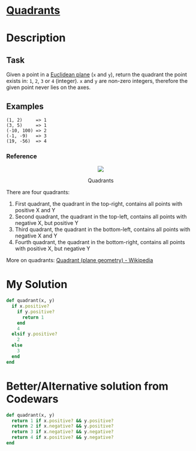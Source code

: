# [Quadrants](https://www.codewars.com/kata/643af0fa9fa6c406b47c5399)

# Description

## Task

Given a point in a [Euclidean plane](https://en.wikipedia.org/wiki/Euclidean_plane) (`x` and `y`), return the quadrant
the point exists in: `1`, `2`, `3` or `4` (integer). `x` and `y` are non-zero integers, therefore the given point never
lies on the axes.

## Examples

```
(1, 2)     => 1
(3, 5)     => 1
(-10, 100) => 2
(-1, -9)   => 3
(19, -56)  => 4
```

### Reference

<p align="center">
<img src="https://upload.wikimedia.org/wikipedia/commons/thumb/1/1a/Cartesian_coordinates_2D.svg/300px-Cartesian_coordinates_2D.svg.png">
</p>

<p style="text-align: center;">Quadrants</p>

There are four quadrants:

1. First quadrant, the quadrant in the top-right, contains all points with positive X and Y
2. Second quadrant, the quadrant in the top-left, contains all points with negative X, but positive Y
3. Third quadrant, the quadrant in the bottom-left, contains all points with negative X and Y
4. Fourth quadrant, the quadrant in the bottom-right, contains all points with positive X, but negative Y

More on quadrants: [Quadrant (plane geometry) - Wikipedia](https://en.wikipedia.org/wiki/Quadrant_(plane_geometry))

# My Solution

```ruby
def quadrant(x, y)
  if x.positive?
    if y.positive?
      return 1
    end
    4
  elsif y.positive?
    2
  else
    3
  end
end
```

# Better/Alternative solution from Codewars
```ruby
def quadrant(x, y)
  return 1 if x.positive? && y.positive?
  return 2 if x.negative? && y.positive?
  return 3 if x.negative? && y.negative?
  return 4 if x.positive? && y.negative?
end
```
